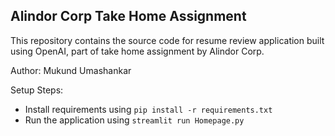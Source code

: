 ## Alindor Corp Take Home Assignment

This repository contains the source code for resume review application built using OpenAI, part of take home assignment by Alindor Corp.

Author: Mukund Umashankar

Setup Steps:

- Install requirements using `pip install -r requirements.txt`
- Run the application using `streamlit run Homepage.py`

